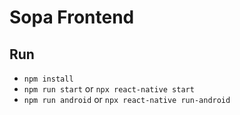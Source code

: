 # Sopa Frontend

## Run
- `npm install`
- `npm run start` or `npx react-native start`
- `npm run android` or `npx react-native run-android`
